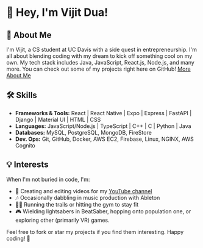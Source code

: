 # 👋 Hey, I'm Vijit Dua!

## 🚀 About Me

I'm Vijit, a CS student at UC Davis with a side quest in entrepreneurship. I'm all about blending coding with my dream to kick off something cool on my own. My tech stack includes Java, JavaScript, React.js, Node.js, and many more. You can check out some of my projects right here on GitHub! [More About Me](https://vijitdua.notion.site/d83e8847d6224f1bb47a67a5118336ae)

## 🛠️ Skills

- **Frameworks & Tools:** React | React Native | Expo | Express | FastAPI | Django | Material UI | HTML | CSS
- **Languages:** JavaScript/Node.js | TypeScript | C++ | C | Python | Java
- **Databases:** MySQL, PostgreSQL, MongoDB, FireStore
- **Dev. Ops:**  Git, GitHub, Docker, AWS EC2, Firebase, Linux, NGINX, AWS Cognito

## 💡 Interests

When I'm not buried in code, I'm:
- 🎥 Creating and editing videos for my [YouTube channel](https://youtube.com/@vijitdua)
- 🎶 Occasionally dabbling in music production with Ableton
- 🏃‍♂️ Running the trails or hitting the gym to stay fit
- 🎮 Wielding lightsabers in BeatSaber, hopping onto population one, or exploring other (primarily VR) games.

Feel free to fork or star my projects if you find them interesting. Happy coding! 🌟
